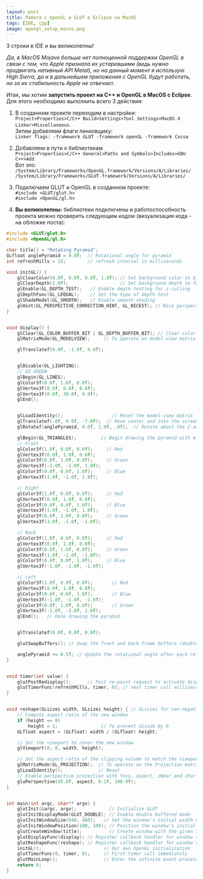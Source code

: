 ```yaml
---
layout: post 
title: Работа с OpenGL и GLUT в Eclipse на MacOS
tags: [IDE, cpp]
image: opengl_setup_macos.png
---
```


3 строки в IDE и вы великолепны!

<!--excerpt-->

*Да, в MacOS Mojave больше нет полноценной поддержки OpenGL в связи с тем, что Apple признала их устаревшими (ведь нужно продвигать нативный API Metal), но на данный момент я использую High Sierra, да и в дальнейшем приложения с OpenGL будут работать, но за их стабильность Apple не отвечает.*

Итак, мы хотим **запустить проект на C++ и OpenGL в MacOS с Eclipse**. Для этого необходимо выполнить всего 3 действия:

1. В созданном проекте переходим в настройки:  <br/>
`Project>Properties>C/C++ Build>Settings>Tool Settings>MacOS X Linker>Miscellaneous`. <br/>
Зетем добавляем флаги линковщику: <br/>
`Linker flags: -framework GLUT -framework openGL -framework Cocoa`

2. Добавляем в пути к библиотекам <br/>
`Project>Properties>C/C++ General>Paths and Symbols>Includes>GNU C++>Add` <br/>
Вот это: <br/>
`/System/Library/Frameworks/OpenGL.framework/Versions/A/Libraries/` <br/>
`/System/Library/Frameworks/GLUT.framework/Versions/A/Libraries/`

3. Подключаем GLUT и OpenGL в созданном проекте: <br/>
`#include <GLUT/glut.h>` <br/>
`#include <OpenGL/gl.h>`

4. **Вы великолепны:** библиотеки подключены и работоспособность проекта можно проверить следующим кодом (визуализация кода - на обложке поста):

```cpp
#include <GLUT/glut.h>
#include <OpenGL/gl.h>

char title[] = "Rotating Pyramid";
GLfloat anglePyramid = 0.0f;  // Rotational angle for pyramid
int refreshMills = 15;        // refresh interval in milliseconds

void initGL() {
	glClearColor(0.0f, 0.0f, 0.0f, 1.0f); // Set background color to black and opaque
	glClearDepth(1.0f);                   // Set background depth to farthest
	glEnable(GL_DEPTH_TEST);   // Enable depth testing for z-culling
	glDepthFunc(GL_LEQUAL);    // Set the type of depth-test
	glShadeModel(GL_SMOOTH);   // Enable smooth shading
	glHint(GL_PERSPECTIVE_CORRECTION_HINT, GL_NICEST); // Nice perspective corrections
}


void display() {
	glClear(GL_COLOR_BUFFER_BIT | GL_DEPTH_BUFFER_BIT); // Clear color and depth buffers
	glMatrixMode(GL_MODELVIEW);     // To operate on model-view matrix

	glTranslatef(0.0f, -1.0f, 0.0f);


	glDisable(GL_LIGHTING);
	// OZ GREEN
	glBegin(GL_LINES);
	glColor3f(0.0f, 1.0f, 0.0f);
	glVertex3f(0.0f, 0.0f, 0.0f);
	glVertex3f(0.0f, 30.0f, 0.0f);
	glEnd();


	glLoadIdentity();                  // Reset the model-view matrix
	glTranslatef(.0f, 0.0f, -7.0f);  // Move center and into the screen
	glRotatef(anglePyramid, 0.0f, 1.0f, .0f);  // Rotate about the Z-axis

	glBegin(GL_TRIANGLES);         // Begin drawing the pyramid with 4 triangles
	// Front
	glColor3f(1.0f, 0.0f, 0.0f);     // Red
	glVertex3f(0.0f, 1.0f, 0.0f);
	glColor3f(0.0f, 1.0f, 0.0f);     // Green
	glVertex3f(-1.0f, -1.0f, 1.0f);
	glColor3f(0.0f, 0.0f, 1.0f);     // Blue
	glVertex3f(1.0f, -1.0f, 1.0f);

	// Right
	glColor3f(1.0f, 0.0f, 0.0f);     // Red
	glVertex3f(0.0f, 1.0f, 0.0f);
	glColor3f(0.0f, 0.0f, 1.0f);     // Blue
	glVertex3f(1.0f, -1.0f, 1.0f);
	glColor3f(0.0f, 1.0f, 0.0f);     // Green
	glVertex3f(1.0f, -1.0f, -1.0f);

	// Back
	glColor3f(1.0f, 0.0f, 0.0f);     // Red
	glVertex3f(0.0f, 1.0f, 0.0f);
	glColor3f(0.0f, 1.0f, 0.0f);     // Green
	glVertex3f(1.0f, -1.0f, -1.0f);
	glColor3f(0.0f, 0.0f, 1.0f);     // Blue
	glVertex3f(-1.0f, -1.0f, -1.0f);

	// Left
	glColor3f(1.0f, 0.0f, 0.0f);       // Red
	glVertex3f(0.0f, 1.0f, 0.0f);
	glColor3f(0.0f, 0.0f, 1.0f);       // Blue
	glVertex3f(-1.0f, -1.0f, -1.0f);
	glColor3f(0.0f, 1.0f, 0.0f);       // Green
	glVertex3f(-1.0f, -1.0f, 1.0f);
	glEnd();   // Done drawing the pyramid


	glTranslatef(0.0f, 0.0f, 0.0f);

	glutSwapBuffers(); // Swap the front and back frame buffers (double buffering)

	anglePyramid += 0.5f; // Update the rotational angle after each refresh
}


void timer(int value) {
	glutPostRedisplay();      // Post re-paint request to activate display()
	glutTimerFunc(refreshMills, timer, 0); // next timer call milliseconds later
}


void reshape(GLsizei width, GLsizei height) { // GLsizei for non-negative integer
	// Compute aspect ratio of the new window
	if (height == 0)
		height = 1;                // To prevent divide by 0
	GLfloat aspect = (GLfloat) width / (GLfloat) height;

	// Set the viewport to cover the new window
	glViewport(0, 0, width, height);

	// Set the aspect ratio of the clipping volume to match the viewport
	glMatrixMode(GL_PROJECTION);  // To operate on the Projection matrix
	glLoadIdentity();             // Reset
	// Enable perspective projection with fovy, aspect, zNear and zFar
	gluPerspective(45.0f, aspect, 0.1f, 100.0f);
}


int main(int argc, char** argv) {
	glutInit(&argc, argv);            // Initialize GLUT
	glutInitDisplayMode(GLUT_DOUBLE); // Enable double buffered mode
	glutInitWindowSize(640, 480);   // Set the window's initial width & height
	glutInitWindowPosition(100, 100); // Position the window's initial top-left corner
	glutCreateWindow(title);          // Create window with the given title
	glutDisplayFunc(display); // Register callback handler for window re- apaint event
	glutReshapeFunc(reshape); // Register callback handler for window re-size event
	initGL();                       // Our own OpenGL initialization
	glutTimerFunc(0, timer, 0);     // First timer call immediately
	glutMainLoop();                 // Enter the infinite event-processing loop
	return 0;
}
```